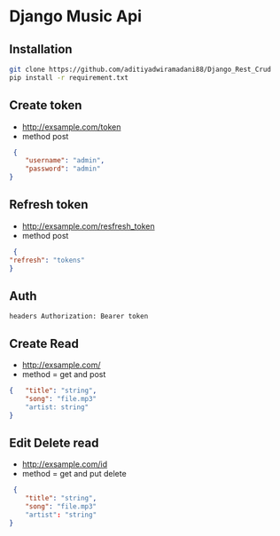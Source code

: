 
# Django Music Api

## Installation
```sh
git clone https://github.com/aditiyadwiramadani88/Django_Rest_Crud
pip install -r requirement.txt

```
 ## Create token 
 - http://exsample.com/token
- method post

```json
 {
    "username": "admin",
    "password": "admin"
}

```
## Refresh token

- http://exsample.com/resfresh_token
- method post 

```json
 {
"refresh": "tokens"
}

```  
## Auth

```
headers Authorization: Bearer token
```
## Create Read


- http://exsample.com/
- method = get and post

```json
{ 	"title": "string",
	"song": "file.mp3"
	"artist: string"
}

```

## Edit Delete read 

- http://exsample.com/id
- method = get and put delete 

```json
 {
	"title": "string",
	"song": "file.mp3" 
	"artist": "string"
}

```


